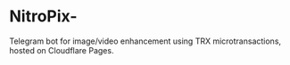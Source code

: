 # NitroPix-
Telegram bot for image/video enhancement using TRX microtransactions, hosted on Cloudflare Pages.
